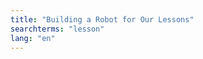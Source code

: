 ```yaml
---
title: "Building a Robot for Our Lessons"
searchterms: "lesson"
lang: "en"
---
```

<div class="content-tab closed" style="display: none;">

                        <ul>
                          <li>Slides: <a href="translations/en-us/robots/BaseRobot.pptx">PPTX</a>, <a href="translations/en-us/robots/BaseRobot.pdf">PDF </a></li>

                        </ul>
                      </div>
